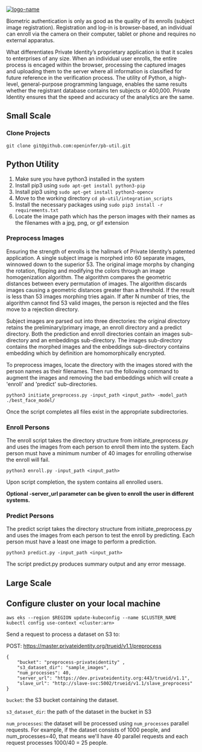 [![logo-name](https://www.private.id/static_home/images/Private-Identity-Logo-1.png)](https://www.private.id/)
<br/>

Biometric authentication is only as good as the quality of its enrolls (subject image registration).  Registration and log-in is browser-based, an individual can enroll via the camera on their computer, tablet or phone and requires no external apparatus. 

What differentiates Private Identity’s proprietary application is that it scales to enterprises of any size.  When an individual user enrolls, the entire process is encaged within the browser, processing the captured images and uploading them to the server where all information is classified for future reference in the verification process.  The utility of Python, a high-level, general-purpose programming language, enables the same results whether the registrant database contains ten subjects or 400,000.  Private Identity ensures that the speed and accuracy of the analytics are the same.

## Small Scale

### Clone Projects
    git clone git@github.com:openinfer/pb-util.git

## Python Utility

1. Make sure you have python3 installed in the system
2. Install pip3 using `sudo apt-get install python3-pip`
3. Install pip3 using `sudo apt-get install python3-opencv`
4. Move to the working directory `cd pb-util/integration_scripts`
5. Install the necessary packages using `sudo pip3 install -r requirements.txt`
6. Locate the image path which has the person images with their names as the filenames with a jpg, png, or gif extension

### Preprocess Images

Ensuring the strength of enrolls is the hallmark of Private Identity’s patented application.  A single subject image is morphed into 60 separate images, winnowed down to the superior 53.  The original image morphs by changing the rotation, flipping and modifying the colors through an image homogenization algorithm.  The algorithm compares the geometric distances between every permutation of images.   The algorithm discards images causing a geometric distances greater than a threshold.  If the result is less than 53 images morphing tries again.  If after N number of tries, the algorithm cannot find 53 valid images, the person is rejected and the files move to a rejection directory.   

Subject images are parsed out into three directories: the original directory retains the preliminary/primary image, an enroll directory and a predict directory.  Both the prediction and enroll directories contain an images sub-directory and an embeddings sub-directory.  The images sub-directory contains the morphed images and the enbeddings sub-directory contains embedding which by definition are  homomorphically encrypted.  

To preprocess images, locate the directory with the images stored with the person names as their filenames.
Then run the following command to augment the images and removing the bad embeddings which will create a 'enroll' and 'predict' sub-directories. 

 `python3 initiate_preprocess.py -input_path <input_path> -model_path ./best_face_model/`

Once the script completes all files exist in the appropriate subdirectories.

### Enroll Persons

The enroll script takes the directory structure from initiate_preprocess.py and uses the images from each person to enroll them into the system. Each person must have a minimum number of 40 images for enrolling otherwise the enroll will fail.

 `python3 enroll.py -input_path <input_path>`

Upon script completion, the system contains all enrolled users.

**Optional -server_url parameter can be given to enroll the user in different systems.**

### Predict Persons

The predict script takes the directory structure from initiate_preprocess.py and uses the images from each person to test the enroll by predicting. Each person must have a least one image to perform a prediction.

 `python3 predict.py -input_path <input_path>`

The script predict.py produces summary output and any error message.


## Large Scale


## Configure cluster on your local machine
    aws eks --region $REGION update-kubeconfig --name $CLUSTER_NAME
    kubectl config use-context <cluster:arn>




Send a request to process a dataset on S3 to: 

POST: https://master.privateidentity.org/trueid/v1.1/preprocess

```
{
    "bucket": "preprocess-privateidentity" ,
    "s3_dataset_dir": "sample_images",
    "num_processes": 40,
    "server_url": "https://dev.privateidentity.org:443/trueid/v1.1",
    "slave_url": "http://slave-svc:5002/trueid/v1.1/slave_preprocess"
}
```

`bucket`: the S3 bucket containing the dataset.

`s3_dataset_dir`: the path of the dataset in the bucket in S3

`num_processes`: the dataset will be processed using `num_processes` parallel requests. For example, if the dataset consists of 1000 people, and num_processes=40, that means we'll have 40 parallel requests and each request processes 1000/40 = 25 people.




